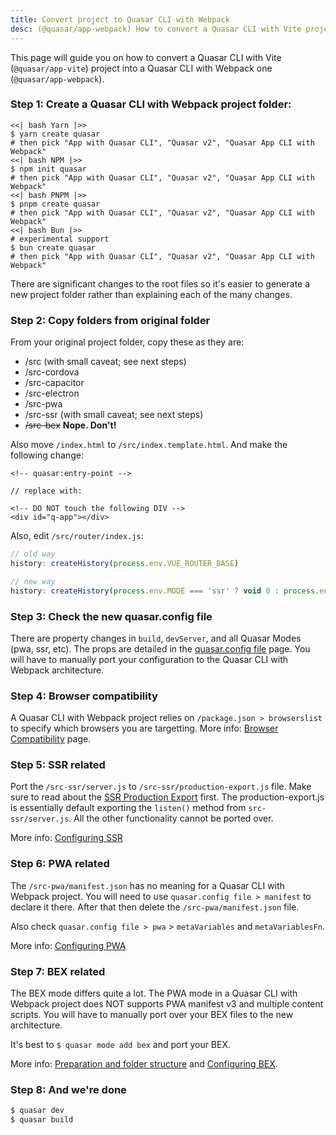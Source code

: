```yaml
---
title: Convert project to Quasar CLI with Webpack
desc: (@quasar/app-webpack) How to convert a Quasar CLI with Vite project to a Quasar CLI with Webpack one.
---
```


This page will guide you on how to convert a Quasar CLI with Vite (`@quasar/app-vite`) project into a Quasar CLI with Webpack one (`@quasar/app-webpack`).

### Step 1: Create a Quasar CLI with Webpack project folder:

```tabs
<<| bash Yarn |>>
$ yarn create quasar
# then pick "App with Quasar CLI", "Quasar v2", "Quasar App CLI with Webpack"
<<| bash NPM |>>
$ npm init quasar
# then pick "App with Quasar CLI", "Quasar v2", "Quasar App CLI with Webpack"
<<| bash PNPM |>>
$ pnpm create quasar
# then pick "App with Quasar CLI", "Quasar v2", "Quasar App CLI with Webpack"
<<| bash Bun |>>
# experimental support
$ bun create quasar
# then pick "App with Quasar CLI", "Quasar v2", "Quasar App CLI with Webpack"
```

There are significant changes to the root files so it's easier to generate a new project folder rather than explaining each of the many changes.

### Step 2: Copy folders from original folder

From your original project folder, copy these as they are:
  * /src (with small caveat; see next steps)
  * /src-cordova
  * /src-capacitor
  * /src-electron
  * /src-pwa
  * /src-ssr (with small caveat; see next steps)
  * ~~/src-bex~~ **Nope. Don't!**

Also move `/index.html` to `/src/index.template.html`. And make the following change:

```
<!-- quasar:entry-point -->

// replace with:

<!-- DO NOT touch the following DIV -->
<div id="q-app"></div>
```

Also, edit `/src/router/index.js`:

```js
// old way
history: createHistory(process.env.VUE_ROUTER_BASE)

// new way
history: createHistory(process.env.MODE === 'ssr' ? void 0 : process.env.VUE_ROUTER_BASE)
```

### Step 3: Check the new quasar.config file

There are property changes in `build`, `devServer`, and all Quasar Modes (pwa, ssr, etc). The props are detailed in the [quasar.config file](/quasar-cli-webpack/quasar-config-file) page. You will have to manually port your configuration to the Quasar CLI with Webpack architecture.

### Step 4: Browser compatibility

A Quasar CLI with Webpack project relies on `/package.json > browserslist` to specify which browsers you are targetting. More info: [Browser Compatibility](/quasar-cli-webpack/browser-compatibility) page.

### Step 5: SSR related

Port the `/src-ssr/server.js` to `/src-ssr/production-export.js` file. Make sure to read about the [SSR Production Export](/quasar-cli-webpack/developing-ssr/ssr-production-export) first. The production-export.js is essentially default exporting the `listen()` method from `src-ssr/server.js`. All the other functionality cannot be ported over.

More info: [Configuring SSR](/quasar-cli-webpack/developing-ssr/configuring-ssr)

### Step 6: PWA related

The `/src-pwa/manifest.json` has no meaning for a Quasar CLI with Webpack project. You will need to use `quasar.config file > manifest` to declare it there. After that then delete the `/src-pwa/manifest.json` file.

Also check `quasar.config file > pwa` > `metaVariables` and `metaVariablesFn`.

More info: [Configuring PWA](/quasar-cli-webpack/developing-pwa/configuring-pwa)

### Step 7: BEX related

The BEX mode differs quite a lot. The PWA mode in a Quasar CLI with Webpack project does NOT supports PWA manifest v3 and multiple content scripts. You will have to manually port over your BEX files to the new architecture.

It's best to `$ quasar mode add bex` and port your BEX.

More info: [Preparation and folder structure](/quasar-cli-webpack/developing-browser-extensions/preparation#2-understand-the-anatomy-of-src-bex) and [Configuring BEX](/quasar-cli-webpack/developing-browser-extensions/configuring-bex).

### Step 8: And we're done

```bash
$ quasar dev
$ quasar build
```
